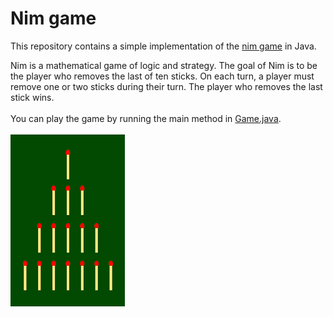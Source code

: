 # Nim game

This repository contains a simple implementation of the [nim game](https://en.wikipedia.org/wiki/Nim) in Java.

Nim is a mathematical game of logic and strategy. The goal of Nim is to be the player who removes the last of ten sticks.
On each turn, a player must remove one or two sticks during their turn. The player who removes the last stick wins.<br><br>
You can play the game by running the main method in [Game.java](src/de/uniwue/jpp/hoelzchenspiel/Game.java).
<br><br>
![gameplay](gameplay.png)